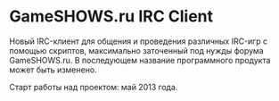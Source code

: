 GameSHOWS.ru IRC Client
=======================

Новый IRC-клиент для общения и проведения различных IRC-игр с помощью скриптов, максимально заточенный под нужды форума GameSHOWS.ru. В последующем название программного продукта может быть изменено.

Старт работы над проектом: май 2013 года.